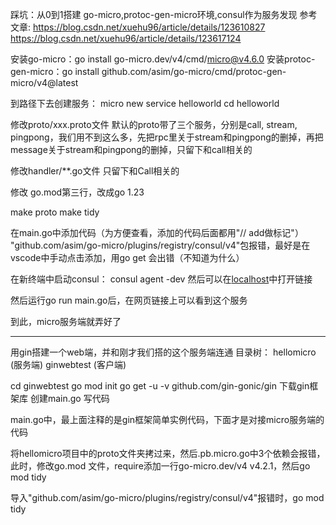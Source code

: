 踩坑：从0到1搭建 go-micro,protoc-gen-micro环境,consul作为服务发现
参考文章: https://blog.csdn.net/xuehu96/article/details/123610827
         https://blog.csdn.net/xuehu96/article/details/123617124

安装go-micro：go install go-micro.dev/v4/cmd/micro@v4.6.0
安装protoc-gen-micro：go install github.com/asim/go-micro/cmd/protoc-gen-micro/v4@latest

到路径下去创建服务：
micro new service helloworld
cd helloworld

修改proto/xxx.proto文件
默认的proto带了三个服务，分别是call, stream, pingpong，我们用不到这么多，先把rpc里关于stream和pingpong的删掉，再把message关于stream和pingpong的删掉，只留下和call相关的

修改handler/**.go文件
只留下和Call相关的

修改 go.mod第三行，改成go 1.23

make proto
make tidy

在main.go中添加代码（为方便查看，添加的代码后面都用"// add做标记"）
"github.com/asim/go-micro/plugins/registry/consul/v4"包报错，最好是在vscode中手动点击添加，用go get 会出错（不知道为什么）


在新终端中启动consul：
consul agent -dev 
然后可以在[localhost](http://localhost:8500/ui/dc1/services)中打开链接

然后运行go run main.go后，在网页链接上可以看到这个服务

到此，micro服务端就弄好了

-----------------------------------------------------------
用gin搭建一个web端，并和刚才我们搭的这个服务端连通
目录树：
	hellomicro  (服务端)
	ginwebtest	(客户端)

cd ginwebtest 
go mod init
go get -u -v github.com/gin-gonic/gin   下载gin框架库
创建main.go 写代码

main.go中，最上面注释的是gin框架简单实例代码，下面才是对接micro服务端的代码

将hellomicro项目中的proto文件夹拷过来，然后.pb.micro.go中3个依赖会报错，此时，修改go.mod 文件，require添加一行go-micro.dev/v4 v4.2.1，然后go mod tidy


导入"github.com/asim/go-micro/plugins/registry/consul/v4"报错时，go mod tidy